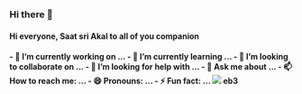 ### Hi there 👋
<h4>Hi everyone, Saat sri Akal to all of you companion<h4>
- 🔭 I’m currently working on ...
- 🌱 I’m currently learning ...
- 👯 I’m looking to collaborate on ...
- 🤔 I’m looking for help with ...
- 💬 Ask me about ...
- 📫 How to reach me: ...
- 😄 Pronouns: ...
- ⚡ Fun fact: ...
<img src=https://github-readme-stats.vercel.app/api?username=Amandeepsingh08&&show_icons=true&title_color=128eb3&icon_color=bb2acf&text_color=daf7dc&bg_color=c0392b">
eb3
